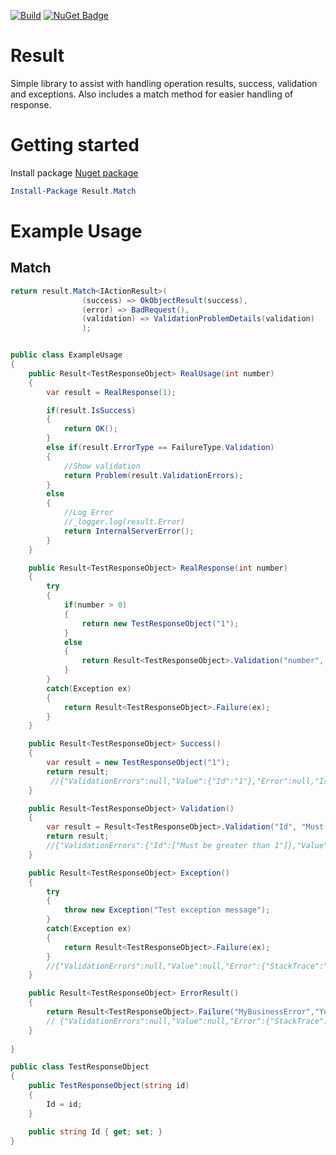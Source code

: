 [![Build](https://github.com/jodendaal/Result/actions/workflows/main.yml/badge.svg)](https://github.com/jodendaal/Result/actions/workflows/main.yml) [![NuGet Badge](https://buildstats.info/nuget/Result.Match)](https://www.nuget.org/packages/Result.Match)

# Result

Simple library to assist with handling operation results, success, validation and exceptions.
Also includes a match method for easier handling of response.

# Getting started

Install package [Nuget package](https://www.nuget.org/packages/Result.Match)

```powershell
Install-Package Result.Match
```

# Example Usage

## Match
```csharp
return result.Match<IActionResult>(
                (success) => OkObjectResult(success),
                (error) => BadRequest(),
                (validation) => ValidationProblemDetails(validation)
                );
```

```csharp

public class ExampleUsage
{
    public Result<TestResponseObject> RealUsage(int number)
    {
        var result = RealResponse(1);

        if(result.IsSuccess)
        {
            return OK();
        }
        else if(result.ErrorType == FailureType.Validation)
        {
            //Show validation
            return Problem(result.ValidationErrors);
        }
        else
        {
            //Log Error
            //_logger.log(result.Error)
            return InternalServerError();
        }
    }

    public Result<TestResponseObject> RealResponse(int number)
    {
        try
        {
            if(number > 0)
            {
                return new TestResponseObject("1");
            }
            else
            {
                return Result<TestResponseObject>.Validation("number", "must be greater than 0");
            }
        }
        catch(Exception ex)
        {
            return Result<TestResponseObject>.Failure(ex);
        }
    }

    public Result<TestResponseObject> Success()
    {
        var result = new TestResponseObject("1");
        return result;
         //{"ValidationErrors":null,"Value":{"Id":"1"},"Error":null,"IsSuccess":true,"ErrorType":0}
    }

    public Result<TestResponseObject> Validation()
    {
        var result = Result<TestResponseObject>.Validation("Id", "Must be greater than 1");
        return result;
        //{"ValidationErrors":{"Id":["Must be greater than 1"]},"Value":null,"Error":null,"IsSuccess":false,"ErrorType":2}
    }

    public Result<TestResponseObject> Exception()
    {
        try
        {
            throw new Exception("Test exception message");
        }
        catch(Exception ex)
        {
            return Result<TestResponseObject>.Failure(ex);
        }
        //{"ValidationErrors":null,"Value":null,"Error":{"StackTrace":"   at OperationResult.Tests.ExampleUsage.Exception() in OperationResultExampleTests.cs:line 61","Exception":{ExceptionObject},"Code":"System.Exception","Message":"Test exception message","Type":1},"IsSuccess":false,"ErrorType":1}
    }

    public Result<TestResponseObject> ErrorResult()
    {
        return Result<TestResponseObject>.Failure("MyBusinessError","You cannot do this");
        // {"ValidationErrors":null,"Value":null,"Error":{"StackTrace":"at ErrorResult in OperationResultExampleTests.cs:line 71","Exception":null,"Code":"MyBusinessError","Message":"You cannot do this","Type":0},"IsSuccess":false,"ErrorType":1}
    }
    
}

public class TestResponseObject
{
    public TestResponseObject(string id)
    {
        Id = id;
    }

    public string Id { get; set; }
}
```
